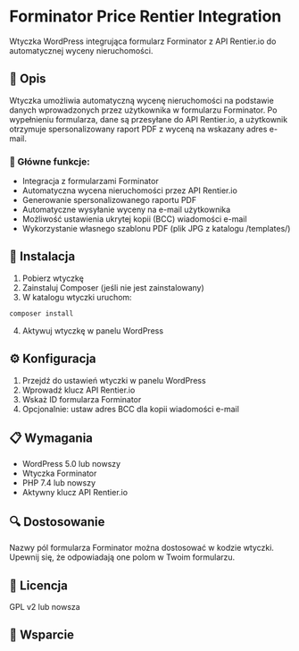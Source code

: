 # Forminator Price Rentier Integration

Wtyczka WordPress integrująca formularz Forminator z API Rentier.io do automatycznej wyceny nieruchomości.

## 📝 Opis

Wtyczka umożliwia automatyczną wycenę nieruchomości na podstawie danych wprowadzonych przez użytkownika w formularzu Forminator. Po wypełnieniu formularza, dane są przesyłane do API Rentier.io, a użytkownik otrzymuje spersonalizowany raport PDF z wyceną na wskazany adres e-mail.

### 🔑 Główne funkcje:
- Integracja z formularzami Forminator
- Automatyczna wycena nieruchomości przez API Rentier.io
- Generowanie spersonalizowanego raportu PDF
- Automatyczne wysyłanie wyceny na e-mail użytkownika
- Możliwość ustawienia ukrytej kopii (BCC) wiadomości e-mail
- Wykorzystanie własnego szablonu PDF (plik JPG z katalogu /templates/)

## 🔧 Instalacja

1. Pobierz wtyczkę
2. Zainstaluj Composer (jeśli nie jest zainstalowany)
3. W katalogu wtyczki uruchom:

```bash
composer install
```

4. Aktywuj wtyczkę w panelu WordPress

## ⚙️ Konfiguracja

1. Przejdź do ustawień wtyczki w panelu WordPress
2. Wprowadź klucz API Rentier.io
3. Wskaż ID formularza Forminator
4. Opcjonalnie: ustaw adres BCC dla kopii wiadomości e-mail

## 📋 Wymagania

- WordPress 5.0 lub nowszy
- Wtyczka Forminator
- PHP 7.4 lub nowszy
- Aktywny klucz API Rentier.io

## 🔍 Dostosowanie

Nazwy pól formularza Forminator można dostosować w kodzie wtyczki. Upewnij się, że odpowiadają one polom w Twoim formularzu.

## 📄 Licencja

GPL v2 lub nowsza

## 🤝 Wsparcie